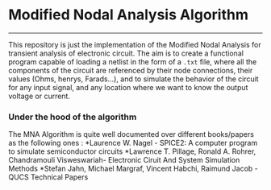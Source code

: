 # Modified Nodal Analysis Algorithm
---
This repository is just the implementation of the Modified Nodal Analysis for transient analysis of electronic circuit.
The aim is to create a functional program capable of loading a netlist in the form of a `.txt` file, where all the components of the circuit are referenced by their node connections, their values (Ohms, henrys, Farads...), and to simulate the behavior of the circuit for any input signal, and any location where we want to know the output voltage or current.

### Under the hood of the algorithm

The MNA Algorithm is quite well documented over different books/papers as the following ones :
*Laurence W. Nagel - SPICE2: A computer program to simulate semiconductor circuits 
*Lawrence T. Pillage, Ronald A. Rohrer, Chandramouli Visweswariah-  Electronic Ciruit And System Simulation Methods 
*Stefan Jahn, Michael Margraf, Vincent Habchi, Raimund Jacob - QUCS Technical Papers

